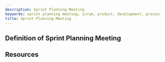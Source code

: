 ```yaml
---
description: Sprint Planning Meeting
keywords: sprint planning meeting, scrum, product, development, process
title: Sprint Planning Meeting
---
```


## Definition of Sprint Planning Meeting

## Resources
